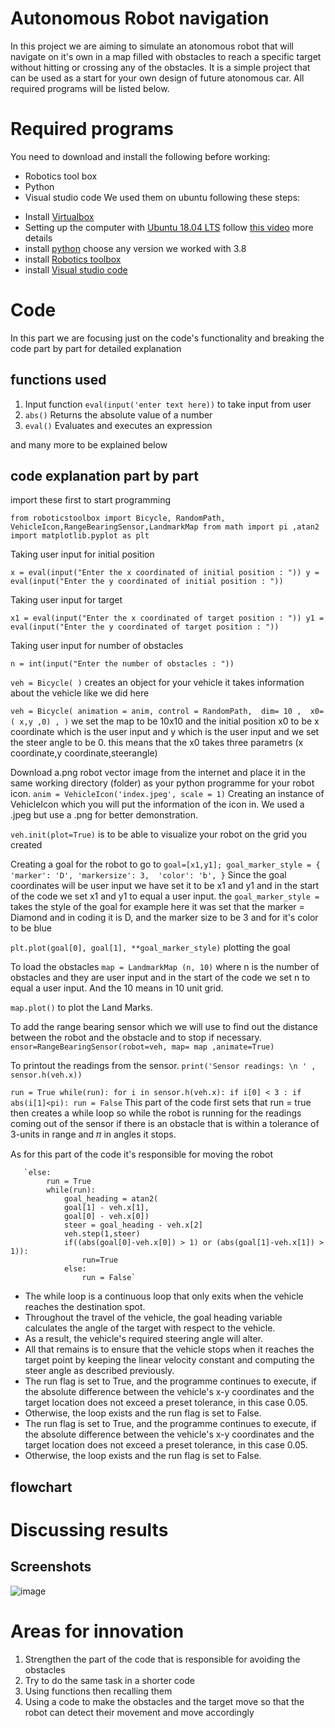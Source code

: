 #  Autonomous Robot navigation
In this project we are aiming to simulate an atonomous robot that will navigate on it's own in a map filled with obstacles to reach a specific target without hitting or crossing any of the obstacles. It is a simple project that can be used as a start for your own design of future atonomous car. All required programs will be listed below.

# Required programs 
You need to download and install the following before working: 
- Robotics tool box
- Python
- Visual studio code 
We used them on ubuntu following these steps:
* Install [Virtualbox](https://www.virtualbox.org/) 
* Setting up the computer with [Ubuntu 18.04 LTS](https://old-releases.ubuntu.com/releases/18.04.5/) follow [this video](https://www.youtube.com/watch?v=x5MhydijWmc&t=1058sfor) more details 
* install [python](https://www.python.org/downloads/) choose any version we worked with 3.8
* install [Robotics toolbox](https://github.com/petercorke/robotics-toolbox-python/tree/71183f3221cf9ced69420f07ade06f4514c256ba)
* install [Visual studio code](https://code.visualstudio.com/)

# Code 
In this part we are focusing just on the code's functionality and breaking the code part by part for detailed explanation 
## functions used 
1. Input function `eval(input('enter text here))` to take input from user 
2. `abs()`	Returns the absolute value of a number
3. `eval()`	Evaluates and executes an expression

and many more to be explained below
## code explanation part by part 
import these first to start programming  

`from roboticstoolbox import Bicycle, RandomPath, VehicleIcon,RangeBearingSensor,LandmarkMap
from math import pi ,atan2
import matplotlib.pyplot as plt` 

Taking user input for initial position 

`x = eval(input("Enter the x coordinated of initial position : "))
y = eval(input("Enter the y coordinated of initial position : "))`


Taking user input for target

`x1 = eval(input("Enter the x coordinated of target position : "))
y1 = eval(input("Enter the y coordinated of target position : "))`


Taking user input for number of obstacles

`n = int(input("Enter the number of obstacles : "))`

`veh = Bicycle(
)` creates an object for your vehicle it takes information about the vehicle 
like we did here

`veh = Bicycle(
 animation = anim,
 control = RandomPath, 
 dim= 10 , 
 x0=( x,y ,0) ,
 )`  we set the map to be 10x10 and the initial position x0 to be x coordinate which is the user input and y which is the user input and we set the steer angle to be 0. this means that the x0 takes three parametrs (x coordinate,y coordinate,steerangle)
 
 Download a.png robot vector image from the internet and place it in the same working directory (folder) as your python programme for your robot icon.
 `anim = VehicleIcon('index.jpeg', scale = 1)`
 Creating an instance of VehicleIcon which you will put the information of the icon in. 
 We used a .jpeg but use a .png for better demonstration.
 
 `veh.init(plot=True)` is to be able to visualize your robot on the grid you created
 
 Creating a goal for the robot to go to 
 `goal=[x1,y1];
goal_marker_style = {
 'marker': 'D',
 'markersize': 3, 
 'color': 'b',
}` Since the goal coordinates will be user input we have set it to be x1 and y1 and in the start of the code we set x1 and y1 to equal a user input. the `goal_marker_style =` takes the style of the goal for example here it was set that the marker = Diamond and in coding it is D, and the marker size to be 3 and for it's color to be blue 

`plt.plot(goal[0], goal[1], **goal_marker_style)` plotting the goal 

To load the obstacles `map = LandmarkMap (n, 10)` where n is the number of obstacles and they are user input and in the start of the code we set n to equal a user input. And the 10 means in 10 unit grid.

`map.plot()` to plot the Land Marks.

To add the range bearing sensor which we will use to find out the distance between the robot and the obstacle and to stop if necessary.
`ensor=RangeBearingSensor(robot=veh, map= map ,animate=True)`

To printout the readings from the sensor. 
`print('Sensor readings: \n ' , sensor.h(veh.x))`

`run = True
while(run):
    for i in sensor.h(veh.x):
        if i[0] < 3 :
            if abs(i[1]<pi):
                run = False`
This part of the code first sets that run = true then creates a while loop so while the robot is running for the readings coming out of the sensor if there is an obstacle that is within a tolerance of 3-units in range and 𝜋 in angles it stops. 

As for this part of the code it's responsible for moving the robot

       `else:
            run = True 
            while(run): 
                goal_heading = atan2(
                goal[1] - veh.x[1], 
                goal[0] - veh.x[0])
                steer = goal_heading - veh.x[2]
                veh.step(1,steer)
                if((abs(goal[0]-veh.x[0]) > 1) or (abs(goal[1]-veh.x[1]) > 1)):
                    run=True
                else:
                    run = False`
* The while loop is a continuous loop that only exits when the vehicle reaches the destination spot. 
* Throughout the travel of the vehicle, the goal heading variable calculates the angle of the target with respect to the vehicle. 
* As a result, the vehicle's required steering angle will alter. 
* All that remains is to ensure that the vehicle stops when it reaches the target point by keeping the linear velocity constant and computing the steer angle as described previously.
* The run flag is set to True, and the programme continues to execute, if the absolute difference between the vehicle's x-y coordinates and the target location does not exceed a preset tolerance, in this case 0.05. 
* Otherwise, the loop exists and the run flag is set to False.
* The run flag is set to True, and the programme continues to execute, if the absolute difference between the vehicle's x-y coordinates and the target location does     not exceed a preset tolerance, in this case 0.05. 
* Otherwise, the loop exists and the run flag is set to False.



## flowchart 

# Discussing results 
## Screenshots 
![image](https://user-images.githubusercontent.com/99183661/164906705-58a043c8-10b7-44fa-9d89-043a547bff70.png)

# Areas for innovation 

1. Strengthen the part of the code that is responsible for avoiding the obstacles 
2. Try to do the same task in a shorter code 
3. Using functions then recalling them
4. Using a code to make the obstacles and the target move so that the robot can detect their movement and move accordingly

